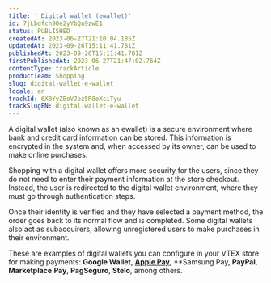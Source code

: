 ```yaml
---
title: ' Digital wallet (ewallet)'
id: 7jLbdfch9Oe2yYbQa9zwE1
status: PUBLISHED
createdAt: 2023-06-27T21:10:04.185Z
updatedAt: 2023-09-26T15:11:41.781Z
publishedAt: 2023-09-26T15:11:41.781Z
firstPublishedAt: 2023-06-27T21:47:02.764Z
contentType: trackArticle
productTeam: Shopping
slug: digital-wallet-e-wallet
locale: en
trackId: 6X8YyZBoVJpz5R8oXciTyu
trackSlugEN: digital-wallet-e-wallet
---
```


A digital wallet (also known as an ewallet) is a secure environment where bank and credit card information can be stored. This information is encrypted in the system and, when accessed by its owner, can be used to make online purchases.

Shopping with a digital wallet offers more security for the users, since they do not need to enter their payment information at the store checkout. Instead, the user is redirected to the digital wallet environment, where they must go through authentication steps.

Once their identity is verified and they have selected a payment method, the order goes back to its normal flow and is completed. Some digital wallets also act as subacquirers, allowing unregistered users to make purchases in their environment.

These are examples of digital wallets you can configure in your VTEX store for making payments: **Google Wallet**, **[Apple Pay](https://help.vtex.com/pt/tutorial/configurar-pagamentos-com-apple-pay--5L3NWMgvdKswWQa6eIc008)**, **Samsung Pay, **PayPal**, **Marketplace** **Pay**, **PagSeguro**, **Stelo**, among others.
